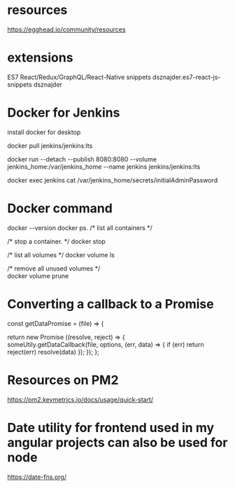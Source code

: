 # resources

https://egghead.io/community/resources


# extensions

ES7 React/Redux/GraphQL/React-Native snippets
dsznajder.es7-react-js-snippets
dsznajder


# Docker for Jenkins

install docker for desktop

docker pull jenkins/jenkins:lts

docker run --detach --publish 8080:8080 --volume jenkins_home:/var/jenkins_home --name jenkins jenkins/jenkins:lts

docker exec jenkins cat /var/jenkins_home/secrets/initialAdminPassword


# Docker command 

docker --version
docker ps.      /* list all containers */

/* stop a container. */
docker stop <container Id>
  
/* list all volumes */
docker volume ls

/* remove all unused volumes */  
docker volume prune



# Converting a callback to a Promise

const getDataPromise = (file) => {

  return new Promise ((resolve, reject) => {    
    someUtily.getDataCallback(file, options, (err, data) => {
      if (err) return reject(err)
      resolve(data)
    });
  });
};

# Resources on PM2

https://pm2.keymetrics.io/docs/usage/quick-start/

# Date utility for frontend used in my angular projects can also be used for node

https://date-fns.org/


